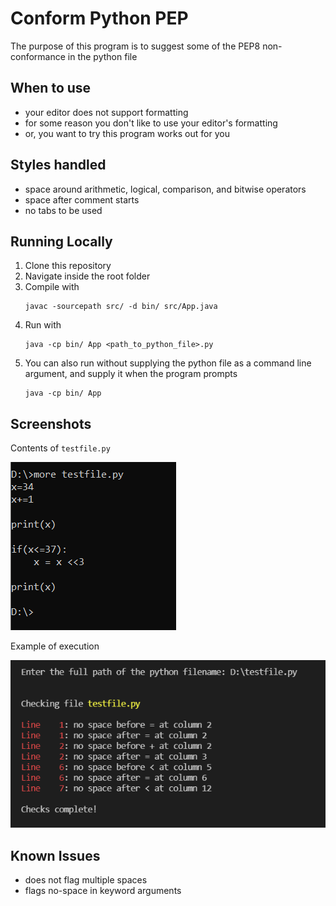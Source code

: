 # Conform Python PEP

The purpose of this program is to suggest some of the PEP8 non-conformance in the python file


## When to use

- your editor does not support formatting
- for some reason you don't like to use your editor's formatting
- or, you want to try this program works out for you


## Styles handled

- space around arithmetic, logical, comparison, and bitwise operators
- space after comment starts
- no tabs to be used


## Running Locally

1. Clone this repository
1. Navigate inside the root folder
1. Compile with
   ```shell
   javac -sourcepath src/ -d bin/ src/App.java
   ```
1. Run with
   ```shell
   java -cp bin/ App <path_to_python_file>.py
   ```
1. You can also run without supplying the python file as a command line argument, and supply it when the program prompts
   ```shell
   java -cp bin/ App
   ```


## Screenshots

Contents of `testfile.py`

![Contents of testfile.py](snip_testfile.png)


Example of execution

![Example of execution](snip_example.png)


## Known Issues

- does not flag multiple spaces
- flags no-space in keyword arguments
